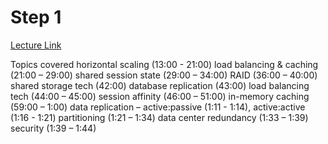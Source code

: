 # Step 1
[Lecture Link]()

Topics covered
horizontal scaling (13:00 - 21:00)
load balancing & caching (21:00 – 29:00)
shared session state (29:00 – 34:00)
RAID (36:00 – 40:00)
shared storage tech (42:00)
database replication (43:00)
load balancing tech (44:00 – 45:00)
session affinity (46:00 – 51:00)
in-memory caching (59:00 – 1:00)
data replication – active:passive (1:11 - 1:14), active:active (1:16 - 1:21)
partitioning (1:21 – 1:34)
data center redundancy (1:33 – 1:39)
security (1:39 – 1:44)
